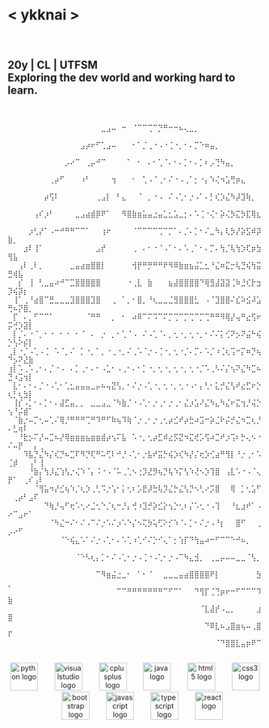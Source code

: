 <h1 align="left">< ykknai ></h1>

###

<br clear="both">

<h2 align="left">20y  |  CL | UTFSM<br>Exploring the dev world and working hard to learn.</h2>

###

<br clear="both">
<p align="left">⠀⠀⠀⠀⠀⠀⠀⠀⠀⠀⠀⠀⠀⠀⠀⠀⠀⠀⣀⣠⠤⠀⠒⠀⠈⠉⠉⢉⠉⡙⠛⠒⠒⠦⢄⣀⡀⠀⠀⠀⠀⠀⠀⠀⠀⠀⠀⠀⠀⠀⠀⠀⠀⠀⠀⠀<br>⠀⠀⠀⠀⠀⠀⠀⠀⠀⠀⠀⠀⠀⠀⣠⡴⠖⠋⢁⣠⠤⠀⠀⠀⠂⠁⡈⢀⠐⠠⠐⢈⠐⡀⠂⠄⡉⠑⠶⣤⡀⠀⠀⠀⠀⠀⠀⠀⠀⠀⠀⠀⠀⠀⠀⠀<br>⠀⠀⠀⠀⠀⠀⠀⠀⠀⠀⠀⡠⠔⠉⠀⢀⡤⠚⠉⠀⠀⠀⠀⠁⠀⠂⠀⠄⠂⢁⠈⠄⠂⠄⡁⠂⠄⡁⠆⡠⢙⠳⣤⡀⠀⠀⠀⠀⠀⠀⠀⠀⠀⠀⠀⠀<br>⠀⠀⠀⠀⠀⠀⠀⠀⢀⡴⠋⠀⠀⠀⠰⠃⠀⠀⠀⠀⢲⠀⠀⠀⠂⠀⢁⠠⠈⢀⠂⠌⠐⠠⢀⠁⡂⠐⡄⠱⢌⠲⣡⢛⡶⣄⠀⠀⠀⠀⠀⠀⠀⠀⠀⠀<br>⠀⠀⠀⠀⠀⠀⠀⡴⢫⠇⠀⠀⠀⠀⠀⠀⠀⢀⣠⡇⠀⠃⣄⠀⠀⠈⠀⡀⠐⠠⠀⠌⠠⢁⠂⡐⠠⠁⠄⡃⢎⡱⣌⠳⡼⣹⢷⡀⠀⠀⠀⠀⠀⠀⠀⠀<br>⠀⠀⠀⠀⠀⢠⠎⡰⠃⠀⠀⠀⠀⣀⣠⣴⣾⡿⠟⠁⠀⠀⠻⣿⣷⣶⣥⣤⣐⣤⣁⣂⣡⣀⡂⠄⠡⢈⠐⢌⠂⡵⢌⡳⣍⡳⣏⢿⣆⠀⠀⠀⠀⠀⠀⠀<br>⠀⠀⠀⠀⡰⢃⡜⠁⠠⠒⠚⠛⠛⠉⠉⠁⠀⠀⢰⠖⠀⠀⠀⠀⠈⠉⠉⠉⠉⢉⠉⡉⠁⠄⡈⠄⡁⠂⠌⣀⠳⡄⢇⡳⡜⡵⣫⠾⡽⣷⡀⠀⠀⠀⠀⠀<br>⠀⠀⠀⣰⠇⢸⠁⠀⠀⠀⠀⠀⠀⠀⠀⠀⠀⣠⡞⠀⠀⠀⠀⠀⢀⠀⠄⠂⠐⠈⠠⠁⠂⠄⠡⢀⠁⠂⠄⡉⠄⢳⡈⢧⢳⡱⢏⡶⣳⢻⣧⠀⠀⠀⠀⠀<br>⠀⠀⢠⠇⢀⠇⡀⠀⠀⠀⠀⠀⣀⣤⣴⣶⣿⣿⡇⠀⠀⠀⠀⠀⢺⡟⠛⡛⠛⠛⠟⠻⠿⣷⣶⣦⣬⣁⣂⠘⣌⠶⣍⡒⢧⣙⢮⢳⣭⣛⢾⣧⠀⠀⠀⠀<br>⠀⠀⡎⠀⢸⠀⢃⣀⣤⠴⠚⠉⣉⣿⣿⣿⣿⣿⠀⠀⠀⠀⠀⠐⢀⣇⠀⣷⠀⠀⠀⣦⣼⣿⣿⣿⣿⠙⢿⣻⣼⣽⣽⢈⠷⣘⢎⡗⣲⡹⢮⡽⡆⠀⠀⠀<br>⠀⢸⠁⢀⠘⣴⣿⠉⣛⣀⣀⣀⣹⣿⣿⣿⣹⣿⠀⠀⢀⠀⠁⡀⠂⣿⡀⠘⢆⣀⣀⣈⣻⣿⣿⣿⣃⠀⠠⠈⣹⣿⣿⠌⣎⠵⣪⠼⣡⢛⠦⡝⣿⡀⠀⠀<br>⠀⡏⠀⠄⡀⠋⠉⠉⠁⠀⠀⠀⠀⠀⠀⠈⠛⠛⠀⠀⡀⠀⠂⠀⠴⠿⠉⠍⠩⠉⠍⡉⢉⠉⡉⢉⠉⡉⢉⠛⠛⠻⢿⡜⢤⠛⣔⢫⠖⡭⢚⡱⣽⡇⠀⠀<br>⠀⡇⡈⠄⠐⠈⡀⠂⠐⠀⠂⠐⠀⠂⠈⠀⠄⠀⡐⠀⡀⠂⢁⠈⠠⠀⠌⠠⢁⠈⠄⡀⢂⠐⡀⢂⠐⡀⠂⠌⠌⡅⢊⠝⡢⠝⣬⠓⢮⡑⢣⠕⡮⡇⠀⠀<br>⢀⡇⠐⡈⠠⢁⠠⢈⠀⠡⠈⡀⠌⠀⡁⠐⡀⠁⡀⠐⢀⠐⡀⠌⢀⠡⠈⡐⠠⢈⠐⡀⢂⠐⡈⠄⡉⠄⠡⡈⠰⢈⢆⢩⠒⡍⠶⡙⢦⠙⡢⠝⣜⣷⠀⠀<br>⢰⡇⠡⢀⠡⢀⠂⠄⡈⠐⠠⠀⠄⡁⢀⠂⠄⠂⠠⣁⠂⠠⢀⠂⠄⠂⡁⠐⡀⢂⠐⡀⢂⠐⡀⢂⠐⡈⠡⢀⠣⠌⡌⢢⠝⣌⠳⣉⠦⣙⠰⣩⢲⡇⠀⠀<br>⠀⣇⠂⠄⠂⠄⡈⠐⠠⢁⠂⢁⣂⣤⣤⣤⣀⡤⠦⢤⣝⢣⡀⠂⠌⡐⠠⢁⠐⡀⢂⠐⡀⢂⠐⠠⠂⡄⢃⠂⣅⡚⣌⢣⠞⣔⣋⠖⡑⢆⡃⢆⣳⡇⠀⠀<br>⠀⢸⡎⠠⡁⠂⠄⡁⠂⠄⣼⣋⣤⡀⡀⠀⣀⣀⣠⣀⠈⠳⣷⡈⠐⠠⢁⠂⡐⢀⠂⡐⢀⠂⣌⡰⣡⠜⣌⠳⣄⠳⣌⠖⣍⢲⡘⢬⡑⢢⠘⡬⣾⠁⠀⠀<br>⠀⠈⣷⡐⠤⡉⢂⠤⢁⠌⢿⡘⠛⠛⠛⢉⠛⠹⠛⠋⠷⢦⠹⢷⠈⡐⢀⠂⡐⢀⢂⡴⣊⠞⡴⣓⠴⣩⠒⡵⣈⠗⡬⡚⣌⠲⣉⢆⡘⠄⣃⢶⠇⠀⠀⠀<br>⠀⠀⠘⣗⡢⠍⡜⠤⣉⠦⡜⢿⣶⣶⣶⣦⣶⣶⣾⡴⢢⠍⣧⠀⠡⠐⡀⢂⡴⣋⠾⣔⡫⣝⠲⣍⢞⡡⢫⠴⣉⠞⡰⢩⠆⡓⢄⠢⠐⠌⠤⡟⠀⠀⡄⢀<br>⠀⠀⠀⠹⣧⡙⣌⠳⡌⢎⡙⠦⣉⠏⠻⡙⢏⠛⠥⢋⠇⠚⡘⠠⢁⠂⡐⣧⠞⣭⡓⢮⡱⢎⠳⡜⡌⢖⡱⢊⣴⠛⢻⡇⠘⡐⢀⠂⠡⢈⡾⠀⠀⢠⠃⢸<br>⠀⠀⠀⠀⠘⣷⡌⢳⡸⣌⢱⢣⡐⢌⠱⠈⡄⠨⠐⠠⠈⠥⢀⢁⠢⢐⡹⣜⡻⢦⡙⢧⠱⡍⢣⠱⢜⠢⡱⢹⣿⠀⢠⣇⠡⠐⠠⠈⢄⡟⠁⠀⢀⠎⢠⠇<br>⠀⠀⠀⠀⠀⠈⢻⣥⠲⡜⣊⢦⠱⡈⢆⡱⢀⢃⠩⡐⢡⠂⡅⢂⠆⡡⣟⡼⣓⢧⡹⣌⡓⣌⢣⡙⠢⢃⠔⡩⣿⠀⠀⢿⠀⡁⢂⣡⠋⠀⢀⡴⠃⣠⠏⠀<br>⠀⠀⠀⠀⠀⠀⠀⠙⢷⡘⢤⠋⢖⠡⢂⠔⣈⢂⠑⡈⢆⠒⡘⡄⢚⠰⣹⡚⡵⣊⡕⢢⡑⢂⠆⡌⠡⢂⠐⠠⢹⠀⠀⠘⣆⣰⠞⠁⠠⠔⠉⣠⠖⠁⠀⠀<br>⠀⠀⠀⠀⠀⠀⠀⠀⠈⠳⣌⠒⠌⠂⠌⠠⠉⠌⡐⠡⠌⡰⠡⠑⡌⠢⢍⡳⢥⢋⠕⡊⠱⠈⠄⡁⠂⠌⡐⠠⠘⡆⠀⠀⣿⠋⠀⠀⢀⡠⠔⠋⠀⠀⠀⠀<br>⠀⠀⠀⠀⠀⠀⠀⠀⠀⠀⠈⠑⢮⣄⠡⠁⠌⡐⠠⢁⠂⠄⠡⢁⠰⢁⠊⠌⡑⠊⢄⠁⡂⢱⡏⠙⢳⣤⠴⠒⠋⠉⠉⠑⠚⠦⡀⠀⠀⠀⠀⠀⠀⠀⠀⠀<br>⠀⠀⠀⠀⠀⠀⠀⠀⠀⠀⠀⠀⠀⠈⠑⠣⢆⡄⡁⠂⠌⠠⢁⠂⡐⠠⢈⠐⠠⢁⠂⡐⠠⠉⠳⣄⣺⡀⠀⢀⣀⡤⠤⠤⣀⣀⠈⢣⡀⠀⠀⠀⠀⠀⠀⠀<br>⠀⠀⠀⠀⠀⠀⠀⠀⠀⠀⠀⠀⠀⠀⠀⠀⠀⠉⠻⣶⣬⣐⣀⠂⠀⠁⠂⠈⠀⠀⣀⣀⣀⣤⣴⣿⣿⣿⣿⠟⡇⠀⠀⠀⠀⠀⠀⠀⣳⡀⠀⠀⠀⠀⠀⠀<br>⠀⠀⠀⠀⠀⠀⠀⠀⠀⠀⠀⠀⠀⠀⠀⠀⠀⠀⠀⠀⠀⠉⠉⠛⠛⠛⠛⠛⠛⠛⠉⠋⠉⠁⠀⠀⠙⢻⡏⢈⢙⡶⠖⠒⠋⠉⠉⠉⠹⣷⠀⠀⠀⠀⠀⠀<br>⠀⠀⠀⠀⠀⠀⠀⠀⠀⠀⠀⠀⠀⠀⠀⠀⠀⠀⠀⠀⠀⠀⠀⠀⠀⠀⠀⠀⠀⠀⠀⠀⠀⠀⠀⠀⠀⠈⣇⣼⡞⠠⣀⡀⠀⠀⠀⠀⣰⣿⠀⠀⠀⠀⠀⠀<br>⠀⠀⠀⠀⠀⠀⠀⠀⠀⠀⠀⠀⠀⠀⠀⠀⠀⠀⠀⠀⠀⠀⠀⠀⠀⠀⠀⠀⠀⠀⠀⠀⠀⠀⠀⠀⠀⠀⠙⠿⣇⠦⣠⣿⣶⢦⠤⢀⣿⠏⠀⠀⠀⠀⠀⠀<br>⠀⠀⠀⠀⠀⠀⠀⠀⠀⠀⠀⠀⠀⠀⠀⠀⠀⠀⠀⠀⠀⠀⠀⠀⠀⠀⠀⠀⠀⠀⠀⠀⠀⠀⠀⠀⠀⠀⠀⠀⠈⠙⣿⣿⣇⣤⡶⠟⠉⠀⠀⠀⠀⠀⠀⠀</p>
<div align="center">
  <img src="https://cdn.jsdelivr.net/gh/devicons/devicon/icons/python/python-original.svg" height="55" alt="python logo"  />
  <img width="25" />
  <img src="https://cdn.jsdelivr.net/gh/devicons/devicon/icons/visualstudio/visualstudio-plain.svg" height="55" alt="visualstudio logo"  />
  <img width="25" />
  <img src="https://cdn.jsdelivr.net/gh/devicons/devicon/icons/cplusplus/cplusplus-original.svg" height="55" alt="cplusplus logo"  />
  <img width="25" />
  <img src="https://cdn.jsdelivr.net/gh/devicons/devicon/icons/java/java-original.svg" height="55" alt="java logo"  />
  <img width="25" />
  <img src="https://cdn.jsdelivr.net/gh/devicons/devicon/icons/html5/html5-original.svg" height="55" alt="html5 logo"  />
  <img width="25" />
  <img src="https://cdn.jsdelivr.net/gh/devicons/devicon/icons/css3/css3-original.svg" height="55" alt="css3 logo"  />
  <img width="25" />
  <img src="https://cdn.jsdelivr.net/gh/devicons/devicon/icons/bootstrap/bootstrap-original.svg" height="55" alt="bootstrap logo"  />
  <img width="25" />
  <img src="https://cdn.jsdelivr.net/gh/devicons/devicon/icons/javascript/javascript-original.svg" height="55" alt="javascript logo"  />
  <img width="25" />
  <img src="https://cdn.jsdelivr.net/gh/devicons/devicon/icons/typescript/typescript-original.svg" height="55" alt="typescript logo"  />
  <img width="25" />
  <img src="https://cdn.jsdelivr.net/gh/devicons/devicon/icons/react/react-original.svg" height="55" alt="react logo"  />
</div>

###



###
